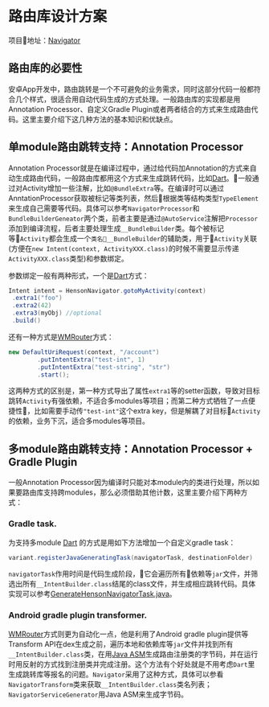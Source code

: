 # 路由库设计方案
项目地址：[Navigator](https://github.com/thiross/navigator)
## 路由库的必要性
安卓App开发中，路由跳转是一个不可避免的业务需求，同时这部分代码一般都符合几个样式，很适合用自动代码生成的方式处理。一般路由库的实现都是用Annotation Processor、自定义Gradle Plugin或者两者结合的方式来生成路由代码。这里主要介绍下这几种方法的基本知识和优缺点。

## 单module路由跳转支持：Annotation Processor
Annotation Processor就是在编译过程中，通过给代码加Annotation的方式来自动生成路由代码，一般路由库都用这个方式来生成跳转代码，比如[Dart](https://github.com/f2prateek/dart)。一般通过对Activity增加一些注解，比如`@BundleExtra`等。在编译时可以通过AnntationProcessor获取被标记等类列表，然后根据类等结构类型`TypeElement`来生成自己需要等代码。具体可以参考`NavigatorProcessor`和`BundleBuilderGeneator`两个类，前者主要是通过`@AutoService`注解把`Processor`添加到编译流程，后者主要处理生成`__BundleBuilder`类。每个被标记等`Activity`都会生成一个`类名__BundleBuilder`的辅助类，用于`Activity`关联(方便在`new Intent(context, ActivityXXX.class)`的时候不需要显示传递`ActivityXXX.class`类型)和参数绑定。

参数绑定一般有两种形式，一个是[Dart](https://github.com/f2prateek/dart)方式：
``` java
Intent intent = HensonNavigator.gotoMyActivity(context)
 .extra1("foo")
 .extra2(42)
 .extra3(myObj) //optional
 .build()
```

还有一种方式是[WMRouter](https://github.com/meituan/WMRouter)方式：
``` java
new DefaultUriRequest(context, "/account")
        .putIntentExtra("test-int", 1)
        .putIntentExtra("test-string", "str")
        .start();
```

这两种方式的区别是，第一种方式导出了属性`extra1`等的setter函数，导致对目标跳转`Activity`有强依赖，不适合多modules等项目；而第二种方式牺牲了一点便捷性，比如需要手动传`"test-int"`这个extra key，但是解耦了对目标`Activity`的依赖，业务下沉，适合多modules等项目。

## 多module路由跳转支持：Annotation Processor + Gradle Plugin
一般Annotation Processor因为编译时只能对本module内的类进行处理，所以如果要路由库支持跨modules，那么必须借助其他计数，这里主要介绍下两种方式：
### Gradle task.
为支持多module [Dart](https://github.com/f2prateek/dart) 的方式是用如下方法增加一个自定义gradle task：
``` groovy
variant.registerJavaGeneratingTask(navigatorTask, destinationFolder)
```
`navigatorTask`作用时间是代码生成阶段，它会遍历所有依赖等`jar`文件，并筛选出所有`__IntentBuilder.class`结尾的class文件，并生成相应跳转代码。具体实现可以参考[GenerateHensonNavigatorTask.java](https://github.com/f2prateek/dart/blob/master/henson-plugin/src/main/java/dart/henson/plugin/internal/GenerateHensonNavigatorTask.java)。

### Android gradle plugin transformer.
[WMRouter](https://github.com/meituan/WMRouter)方式则更为自动化一点，他是利用了Android gradle plugin提供等Transform API在dex生成之前，遍历本地和依赖库等`jar`文件并找到所有`__IntentBuilder.class`类，在用[Java ASM](https://asm.ow2.io/)生成路由注册类的字节码，并在运行时用反射的方式找到注册类并完成注册。这个方法有个好处就是不用考虑`Dart`里生成跳转库等报名的问题。`Navigator`采用了这种方式，具体可以参看`NavigatorTransform`类来获取`__IntentBuilder.class`类名列表；`NavigatorServiceGenerator`用Java ASM来生成字节码。